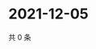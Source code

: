 # 2021-12-05

共 0 条

<!-- BEGIN WEIBO -->
<!-- 最后更新时间 Sun Dec 05 2021 21:17:24 GMT+0800 (China Standard Time) -->

<!-- END WEIBO -->
